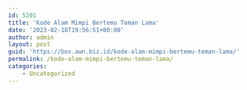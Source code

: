 ```yaml
---
id: 5201
title: 'Kode Alam Mimpi Bertemu Teman Lama'
date: '2023-02-18T19:56:51+00:00'
author: admin
layout: post
guid: 'https://bos.awn.biz.id/kode-alam-mimpi-bertemu-teman-lama/'
permalink: /kode-alam-mimpi-bertemu-teman-lama/
categories:
    - Uncategorized
---
```


